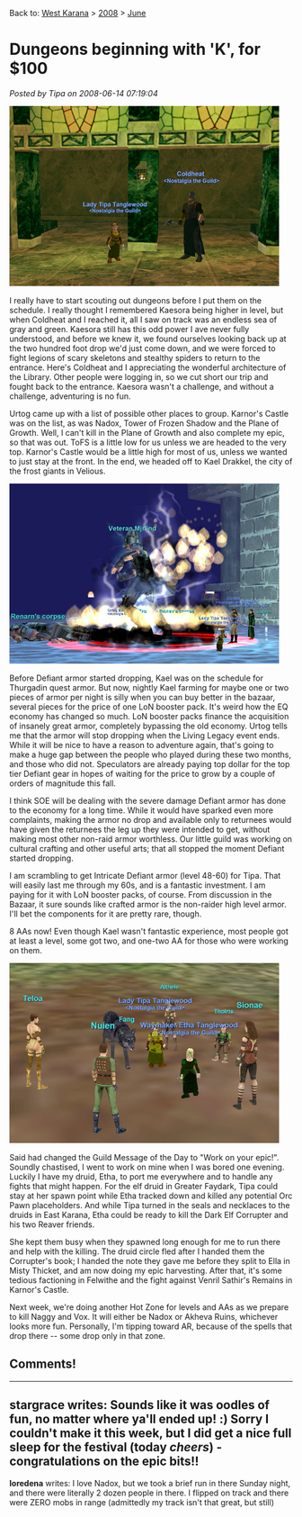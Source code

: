 Back to: [West Karana](/posts/westkarana.md) > [2008](/posts/2008/westkarana.md) > [June](./westkarana.md)
# Dungeons beginning with 'K', for $100

*Posted by Tipa on 2008-06-14 07:19:04*

![eqgame-2008-06-13-18-50-54-86.jpg](../../../uploads/2008/06/eqgame-2008-06-13-18-50-54-86.jpg)

I really have to start scouting out dungeons before I put them on the schedule. I really thought I remembered Kaesora being higher in level, but when Coldheat and I reached it, all I saw on track was an endless sea of gray and green. Kaesora still has this odd power I ave never fully understood, and before we knew it, we found ourselves looking back up at the two hundred foot drop we'd just come down, and we were forced to fight legions of scary skeletons and stealthy spiders to return to the entrance. Here's Coldheat and I appreciating the wonderful architecture of the Library. Other people were logging in, so we cut short our trip and fought back to the entrance. Kaesora wasn't a challenge, and without a challenge, adventuring is no fun.

Urtog came up with a list of possible other places to group. Karnor's Castle was on the list, as was Nadox, Tower of Frozen Shadow and the Plane of Growth. Well, I can't kill in the Plane of Growth and also complete my epic, so that was out. ToFS is a little low for us unless we are headed to the very top. Karnor's Castle would be a little high for most of us, unless we wanted to just stay at the front. In the end, we headed off to Kael Drakkel, the city of the frost giants in Velious.

![eqgame-2008-06-13-22-49-09-12.jpg](../../../uploads/2008/06/eqgame-2008-06-13-22-49-09-12.jpg)

Before Defiant armor started dropping, Kael was on the schedule for Thurgadin quest armor. But now, nightly Kael farming for maybe one or two pieces of armor per night is silly when you can buy better in the bazaar, several pieces for the price of one LoN booster pack. It's weird how the EQ economy has changed so much. LoN booster packs finance the acquisition of insanely great armor, completely bypassing the old economy. Urtog tells me that the armor will stop dropping when the Living Legacy event ends. While it will be nice to have a reason to adventure again, that's going to make a huge gap between the people who played during these two months, and those who did not. Speculators are already paying top dollar for the top tier Defiant gear in hopes of waiting for the price to grow by a couple of orders of magnitude this fall.

I think SOE will be dealing with the severe damage Defiant armor has done to the economy for a long time. While it would have sparked even more complaints, making the armor no drop and available only to returnees would have given the returnees the leg up they were intended to get, without making most other non-raid armor worthless. Our little guild was working on cultural crafting and other useful arts; that all stopped the moment Defiant started dropping.

I am scrambling to get Intricate Defiant armor (level 48-60) for Tipa. That will easily last me through my 60s, and is a fantastic investment. I am paying for it with LoN booster packs, of course. From discussion in the Bazaar, it sure sounds like crafted armor is the non-raider high level armor. I'll bet the components for it are pretty rare, though.

8 AAs now! Even though Kael wasn't fantastic experience, most people got at least a level, some got two, and one-two AA for those who were working on them.

![eqgame-2008-06-13-09-33-23-85.jpg](../../../uploads/2008/06/eqgame-2008-06-13-09-33-23-85.jpg)

Said had changed the Guild Message of the Day to "Work on your epic!". Soundly chastised, I went to work on mine when I was bored one evening. Luckily I have my druid, Etha, to port me everywhere and to handle any fights that might happen. For the elf druid in Greater Faydark, Tipa could stay at her spawn point while Etha tracked down and killed any potential Orc Pawn placeholders. And while Tipa turned in the seals and necklaces to the druids in East Karana, Etha could be ready to kill the Dark Elf Corrupter and his two Reaver friends.

She kept them busy when they spawned long enough for me to run there and help with the killing. The druid circle fled after I handed them the Corrupter's book; I handed the note they gave me before they split to Ella in Misty Thicket, and am now doing my epic harvesting. After that, it's some tedious factioning in Felwithe and the fight against Venril Sathir's Remains in Karnor's Castle.

Next week, we're doing another Hot Zone for levels and AAs as we prepare to kill Naggy and Vox. It will either be Nadox or Akheva Ruins, whichever looks more fun. Personally, I'm tipping toward AR, because of the spells that drop there -- some drop only in that zone.

## Comments!
---
**stargrace** writes: Sounds like it was oodles of fun, no matter where ya'll ended up! :) Sorry I couldn't make it this week, but I did get a nice full sleep for the festival (today *cheers*) - congratulations on the epic bits!!
---
**loredena** writes: I love Nadox, but we took a brief run in there Sunday night, and there were literally 2 dozen people in there. I flipped on track and there were ZERO mobs in range (admittedly my track isn't that great, but still)
